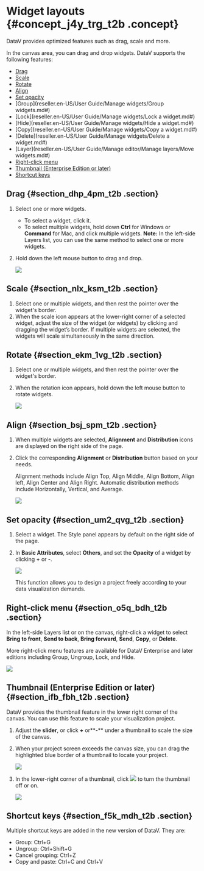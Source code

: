 # Widget layouts {#concept_j4y_trg_t2b .concept}

DataV provides optimized features such as drag, scale and more.

In the canvas area, you can drag and drop widgets. DataV supports the following features:

-   [Drag](#)
-   [Scale](#)
-   [Rotate](#)
-   [Align](#)
-   [Set opacity](#)
-   [Group](reseller.en-US/User Guide/Manage widgets/Group widgets.md#)
-   [Lock](reseller.en-US/User Guide/Manage widgets/Lock a widget.md#)
-   [Hide](reseller.en-US/User Guide/Manage widgets/Hide a widget.md#)
-   [Copy](reseller.en-US/User Guide/Manage widgets/Copy a widget.md#)
-   [Delete](reseller.en-US/User Guide/Manage widgets/Delete a widget.md#)
-   [Layer](reseller.en-US/User Guide/Manage editor/Manage layers/Move widgets.md#)
-   [Right-click menu](#)
-   [Thumbnail \(Enterprise Edition or later\)](#)
-   [Shortcut keys](#)

## Drag {#section_dhp_4pm_t2b .section}

1.  Select one or more widgets.

    -   To select a widget, click it.
    -   To select multiple widgets, hold down **Ctrl** for Windows or **Command** for Mac, and click multiple widgets.
    **Note:** In the left-side Layers list, you can use the same method to select one or more widgets.

2.  Hold down the left mouse button to drag and drop.

    ![](images/9209_en-US.gif)


## Scale {#section_nlx_ksm_t2b .section}

1.  Select one or multiple widgets, and then rest the pointer over the widget's border.
2.  When the scale icon appears at the lower-right corner of a selected widget, adjust the size of the widget \(or widgets\) by clicking and dragging the widget’s border. If multiple widgets are selected, the widgets will scale simultaneously in the same direction.

## Rotate {#section_ekm_1vg_t2b .section}

1.  Select one or multiple widgets, and then rest the pointer over the widget's border.
2.  When the rotation icon appears, hold down the left mouse button to rotate widgets.

    ![](images/9211_en-US.gif)


## Align {#section_bsj_spm_t2b .section}

1.  When multiple widgets are selected, **Alignment** and **Distribution** icons are displayed on the right side of the page.
2.  Click the corresponding **Alignment** or **Distribution** button based on your needs.

    Alignment methods include Align Top, Align Middle, Align Bottom, Align left, Align Center and Align Right. Automatic distribution methods include Horizontally, Vertical, and Average.

    ![](http://static-aliyun-doc.oss-cn-hangzhou.aliyuncs.com/assets/img/17372/15583470639243_en-US.png)


## Set opacity {#section_um2_qvg_t2b .section}

1.  Select a widget. The Style panel appears by default on the right side of the page.
2.  In **Basic Attributes**, select **Others**, and set the **Opacity** of a widget by clicking **+** or **-**.

    ![](http://static-aliyun-doc.oss-cn-hangzhou.aliyuncs.com/assets/img/17372/15583470649212_en-US.png)

    This function allows you to design a project freely according to your data visualization demands.


## Right-click menu {#section_o5q_bdh_t2b .section}

In the left-side Layers list or on the canvas, right-click a widget to select **Bring to front**, **Send to back**, **Bring forward**, **Send**, **Copy**, or **Delete**.

More right-click menu features are available for DataV Enterprise and later editions including Group, Ungroup, Lock, and Hide.

![](http://static-aliyun-doc.oss-cn-hangzhou.aliyuncs.com/assets/img/17372/15583470649221_en-US.png)

## Thumbnail \(Enterprise Edition or later\) {#section_ifb_fbh_t2b .section}

DataV provides the thumbnail feature in the lower right corner of the canvas. You can use this feature to scale your visualization project.

1.  Adjust the **slider**, or click **+** or**-** under a thumbnail to scale the size of the canvas.
2.  When your project screen exceeds the canvas size, you can drag the highlighted blue border of a thumbnail to locate your project.

    ![](http://static-aliyun-doc.oss-cn-hangzhou.aliyuncs.com/assets/img/17372/15583470649219_en-US.png)

3.  In the lower-right corner of a thumbnail, click ![](http://static-aliyun-doc.oss-cn-hangzhou.aliyuncs.com/assets/img/17372/155834706410617_en-US.png) to turn the thumbnail off or on.

    ![](images/9220_en-US.gif)


## Shortcut keys {#section_f5k_mdh_t2b .section}

Multiple shortcut keys are added in the new version of DataV. They are:

-   Group: Ctrl+G
-   Ungroup: Ctrl+Shift+G
-   Cancel grouping: Ctrl+Z
-   Copy and paste: Ctrl+C and Ctrl+V

